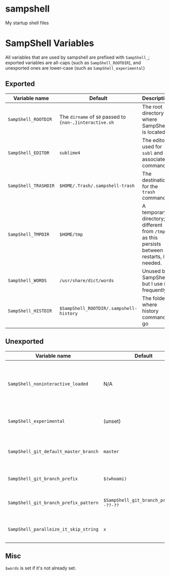 # sampshell
My startup shell files



# SampShell Variables
All variables that are used by sampshell are prefixed with `SampShell_`; exported variables are all-caps (such as `SampShell_ROOTDIR`), and unexported ones are lower-case (such as `SampShell_experimental`)

## Exported
| Variable name | Default | Description |
| ------------- | ------- | ----------- |
| `SampShell_ROOTDIR` | The `dirname` of `$0` passed to `{non-,}interactive.sh` | The root directory where SampShell is located |
| `SampShell_EDITOR` | `sublime4` | The editor used for `subl` and associated commands |
| `SampShell_TRASHDIR` | `$HOME/.Trash/.sampshell-trash` | The destination for the `trash` command |
| `SampShell_TMPDIR` | `$HOME/tmp` | A temporary directory; different from `/tmp` as this persists between restarts, if needed. |
| `SampShell_WORDS` | `/usr/share/dict/words` | Unused by SampShell, but I use it frequently. |
| `SampShell_HISTDIR` | `$SampShell_ROOTDIR/.sampshell-history` | The folder where history commands go |

## Unexported
| Variable name | Default | Description |
| ------------- | ------- | ----------- |
| `SampShell_noninteractive_loaded` | N/A | Set when `non-interactive.sh` is run; used by `interactive.sh` to not source `non-interactive.sh` twice. |
| `SampShell_experimental` | (unset) | If set, enables "experimental" features I'm trying out |
| `SampShell_git_default_master_branch` | `master` | The default master branch for git if master can't be determined. |
| `SampShell_git_branch_prefix` | `$(whoami)` | The username prefix on git branches. |
| `SampShell_git_branch_prefix_pattern` | `$SampShell_git_branch_prefix/??-??-??` | The pattern for branch prefixes; used in PS1 in zsh. |
| `SampShell_paralleize_it_skip_string` | `x` | The string to skip previous commands in `parallelize-it` |

## Misc
`$words` is set if it's not already set.
